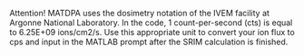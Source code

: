 Attention!
MATDPA uses the dosimetry notation of the IVEM facility at Argonne National Laboratory. In the code, 1 count-per-second (cts) is equal to 6.25E+09 ions/cm2/s. Use this appropriate unit to convert your ion flux to cps and input in the MATLAB prompt after the SRIM calculation is finished.
